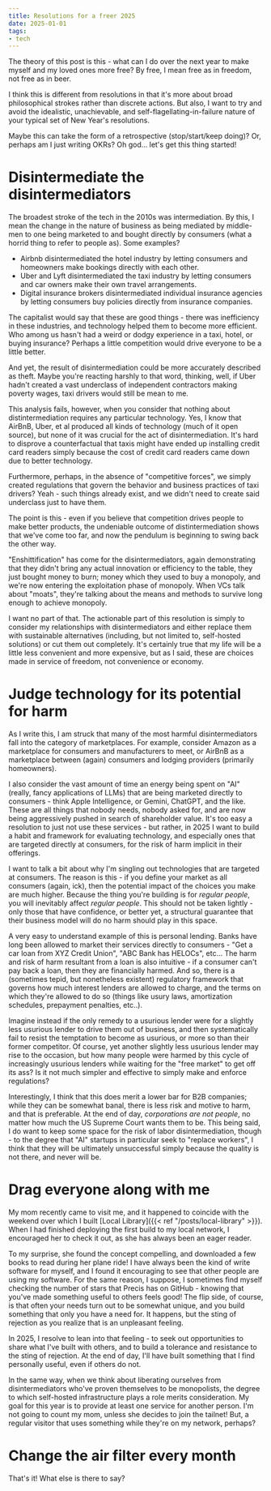 ```yaml
---
title: Resolutions for a freer 2025
date: 2025-01-01
tags:
- tech
---
```

The theory of this post is this - what can I do over the next year to make myself and my loved ones more free? By free, I mean free as in freedom, not free as in beer.

I think this is different from resolutions in that it's more about broad philosophical strokes rather than discrete actions. But also, I want to try and avoid the idealistic, unachievable, and self-flagellating-in-failure nature of your typical set of New Year's resolutions.

Maybe this can take the form of a retrospective (stop/start/keep doing)? Or, perhaps am I just writing OKRs? Oh god... let's get this thing started!

# Disintermediate the disintermediators

The broadest stroke of the tech in the 2010s was intermediation. By this, I mean the change in the nature of business as being mediated by middle-men to one being marketed to and bought directly by consumers (what a horrid thing to refer to people as). Some examples?

- Airbnb disintermediated the hotel industry by letting consumers and homeowners make bookings directly with each other.
- Uber and Lyft disintermediated the taxi industry by letting consumers and car owners make their own travel arrangements.
- Digital insurance brokers disintermediated individual insurance agencies by letting consumers buy policies directly from insurance companies.

The capitalist would say that these are good things - there was inefficiency in these industries, and technology helped them to become more efficient. Who among us hasn't had a weird or dodgy experience in a taxi, hotel, or buying insurance? Perhaps a little competition would drive everyone to be a little better.

And yet, the result of disintermediation could be more accurately described as theft. Maybe you're reacting harshly to that word, thinking, well, if Uber hadn't created a vast underclass of independent contractors making poverty wages, taxi drivers would still be mean to me. 

This analysis fails, however, when you consider that nothing about distintermediation requires any particular technology. Yes, I know that AirBnB, Uber, et al produced all kinds of technology (much of it open source), but none of it was crucial for the act of disintermediation. It's hard to disprove a counterfactual that taxis might have ended up installing credit card readers simply because the cost of credit card readers came down due to better technology. 

Furthermore, perhaps, in the absence of "competitive forces", we simply created regulations that govern the behavior and business practices of taxi drivers? Yeah - such things already exist, and we didn't need to create said underclass just to have them.

The point is this - even if you believe that competition drives people to make better products, the undeniable outcome of distintermediation shows that we've come too far, and now the pendulum is beginning to swing back the other way. 

"Enshittification" has come for the disintermediators, again demonstrating that they didn't bring any actual innovation or efficiency to the table, they just bought money to burn; money which they used to buy a monopoly, and we're now entering the exploitation phase of monopoly. When VCs talk about "moats", they're talking about the means and methods to survive long enough to achieve monopoly.

I want no part of that. The actionable part of this resolution is simply to consider my relationships with disintermediators and either replace them with sustainable alternatives (including, but not limited to, self-hosted solutions) or cut them out completely. It's certainly true that my life will be a little less convenient and more expensive, but as I said, these are choices made in service of freedom, not convenience or economy.

# Judge technology for its potential for harm
As I write this, I am struck that many of the most harmful disintermediators fall into the category of marketplaces. For example, consider Amazon as a marketplace for consumers and manufacturers to meet, or AirBnB as a marketplace between (again) consumers and lodging providers (primarily homeowners).

I also consider the vast amount of time an energy being spent on "AI" (really, fancy applications of LLMs) that are being marketed directly to consumers - think Apple Intelligence, or Gemini, ChatGPT, and the like. These are all things that nobody needs, nobody asked for, and are now being aggressively pushed in search of shareholder value. It's too easy a resolution to just not use these services - but rather, in 2025 I want to build a habit and framework for evaluating technology, and especially ones that are targeted directly at consumers, for the risk of harm implicit in their offerings.

I want to talk a bit about why I'm singling out technologies that are targeted at consumers. The reason is this - if you define your market as all consumers (again, ick), then the potential impact of the choices you make are much higher. Because the thing you're building is for *regular people*, you will inevitably affect *regular people*. This should not be taken lightly - only those that have confidence, or better yet, a structural guarantee that their business model will do no harm should play in this space. 

A very easy to understand example of this is personal lending. Banks have long been allowed to market their services directly to consumers - "Get a car loan from XYZ Credit Union", "ABC Bank has HELOCs", etc... The harm and risk of harm resultant from a loan is also intuitive - if a consumer can't pay back a loan, then they are financially harmed. And so, there is a (sometimes tepid, but nonetheless existent) regulatory framework that governs how much interest lenders are allowed to charge, and the terms on which they're allowed to do so (things like usury laws, amortization schedules, prepayment penalties, etc..).

Imagine instead if the only remedy to a usurious lender were for a slightly less usurious lender to drive them out of business, and then systematically fail to resist the temptation to become as usurious, or more so than their former competitor. Of course, yet another slightly less usurious lender may rise to the occasion, but how many people were harmed by this cycle of increasingly usurious lenders while waiting for the "free market" to get off its ass? Is it not much simpler and effective to simply make and enforce regulations?

Interestingly, I think that this does merit a lower bar for B2B companies; while they can be somewhat banal, there is less risk and motive to harm, and that is preferable. At the end of day, *corporations are not people*, no matter how much the US Supreme Court wants them to be. This being said, I do want to keep some space for the risk of labor disintermediation, though - to the degree that "AI" startups in particular seek to "replace workers", I think that they will be ultimately unsuccessful simply because the quality is not there, and never will be.

# Drag everyone along with me
My mom recently came to visit me, and it happened to coincide with the weekend over which I built [Local Library]({{< ref "/posts/local-library" >}}). When I had finished deploying the first build to my local network, I encouraged her to check it out, as she has always been an eager reader.

To my surprise, she found the concept compelling, and downloaded a few books to read during her plane ride! I have always been the kind of write software for myself, and I found it encouraging to see that other people are using my software. For the same reason, I suppose, I sometimes find myself checking the number of stars that Precis has on GitHub - knowing that you've made something useful to others feels good! The flip side, of course, is that often your needs turn out to be somewhat unique, and you build something that only you have a need for. It happens, but the sting of rejection as you realize that is an unpleasant feeling.

In 2025, I resolve to lean into that feeling - to seek out opportunities to share what I've built with others, and to build a tolerance and resistance to the sting of rejection. At the end of day, I'll have built something that I find personally useful, even if others do not.

In the same way, when we think about liberating ourselves from disintermediators who've proven themselves to be monopolists, the degree to which self-hosted infrastructure plays a role merits consideration. My goal for this year is to provide at least one service for another person. I'm not going to count my mom, unless she decides to join the tailnet! But, a regular visitor that uses something while they're on my network, perhaps?

# Change the air filter every month
That's it! What else is there to say?
